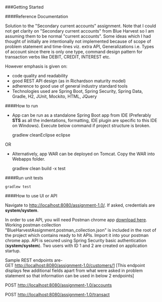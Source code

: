 ###Getting Started

####Reference Documentation

Solution to the "Secondary current accounts" assignment. Note that I could not get clarity on "Secondary current accounts" from Blue Harvest so I am assuming them to be normal "current accounts". Some ideas which I had thought of initially are intentionally not implemented because of scope of problem statement and time-lines viz. extra API, Generalizations i.e. Types of account since there is only one type, command design pattern for transaction verbs like DEBIT, CREDIT, INTEREST etc.

However emphasis is given on:
*	code quality and readability
*	good REST API design (as in Richardson maturity model)
*	adherence to good use of general industry standard tools
*	Technologies used are Spring Boot, Spring Security, Spring Data, Gradle, H2, JUnit, Mockito, HTML, JQuery

####How to run
*	App can be run as a standalone Spring Boot app from IDE (Preferably **STS** as all the indentations, formatting, IDE plugin are specific to this IDE on Windows). Execute below command if project structure is broken.

	gradlew cleanEclipse eclipse   

OR

*	Alternatively, app WAR can be deployed on Tomcat. Copy the WAR into Webapps folder.
  
	gradlew clean build -x test
	

####Run unit tests

	gradlew test

####How to use UI or API

Navigate to <http://localhost:8080/assignment-1.0/>. If asked, credentials are **system/system**.

In order to use API, you will need Postman chrome app [download here](https://chrome.google.com/webstore/detail/postman/fhbjgbiflinjbdggehcddcbncdddomop?hl=en). Working postman collection "BlueHarvestAssignment.postman_collection.json" is included in the root of the project which contains ready to hit APIs. Import it into your postman chrome app. API is secured using Spring Security basic authentication (**system/system**). Two users with ID 1 and 2 are created on application startup.

Sample REST endpoints are-  
GET <http://localhost:8080/assignment-1.0/customers/1> [This endpoint displays few additional fields apart from what were asked in problem statement so that information can be used in below 2 endpoints]

POST <http://localhost:8080/assignment-1.0/accounts>

POST <http://localhost:8080/assignment-1.0/transact> 


